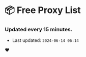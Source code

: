 # :package: Free Proxy List
### Updated every 15 minutes.

- Last updated: `2024-06-14 06:14`

:heart:
